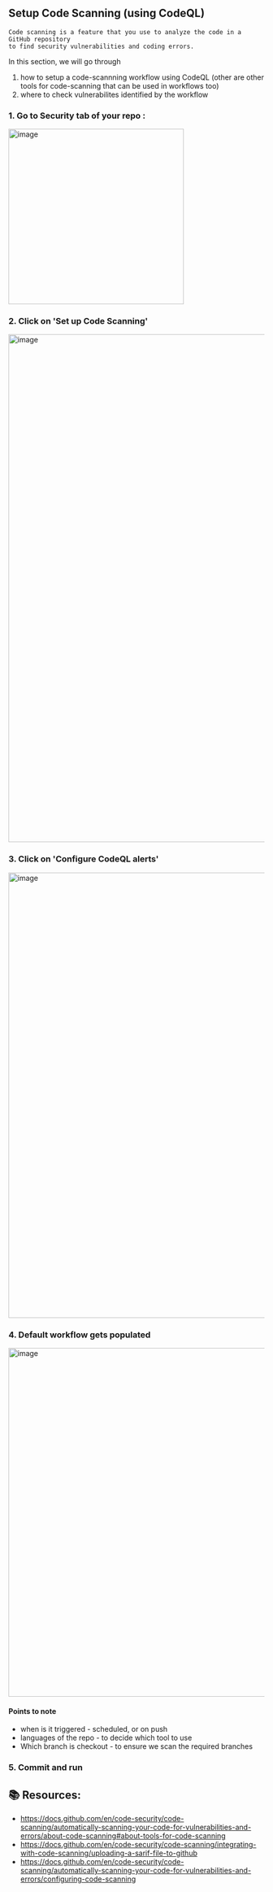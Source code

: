 ## Setup Code Scanning (using CodeQL)

```
Code scanning is a feature that you use to analyze the code in a GitHub repository 
to find security vulnerabilities and coding errors. 
```

In this section, we will go through
 1. how to setup a code-scannning workflow using CodeQL (other are other tools for code-scanning that can be used in workflows too)
 2. where to check vulnerabilites identified by the workflow

### 1. Go to Security tab of your repo :
<img width="345" alt="image" src="https://user-images.githubusercontent.com/58063491/168086730-354d4ba3-97a9-482f-a047-f8b762f8adb8.png">

### 2. Click on 'Set up Code Scanning'
<img width="999" alt="image" src="https://user-images.githubusercontent.com/58063491/168086809-dd27b0e5-a34b-4eb7-9130-c8856de0cd10.png">

### 3. Click on 'Configure CodeQL alerts'
<img width="876" alt="image" src="https://user-images.githubusercontent.com/58063491/168086961-24db3d8f-10e3-4b99-a925-eb72b33aaedf.png">

### 4. Default workflow gets populated 
<img width="686" alt="image" src="https://user-images.githubusercontent.com/58063491/168087070-4b026678-49c9-4bad-8902-db52d94f63e3.png">

#### Points to note
  - when is it triggered - scheduled, or on push
  - languages of the repo - to decide which tool to use
  - Which branch is checkout - to ensure we scan the required branches

### 5. Commit and run



## 📚 Resources:
   - https://docs.github.com/en/code-security/code-scanning/automatically-scanning-your-code-for-vulnerabilities-and-errors/about-code-scanning#about-tools-for-code-scanning
   - https://docs.github.com/en/code-security/code-scanning/integrating-with-code-scanning/uploading-a-sarif-file-to-github 
   - https://docs.github.com/en/code-security/code-scanning/automatically-scanning-your-code-for-vulnerabilities-and-errors/configuring-code-scanning

